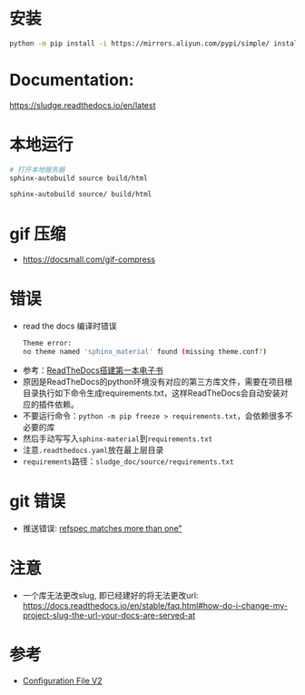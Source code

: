 # 安装

```bash
python -m pip install -i https://mirrors.aliyun.com/pypi/simple/ install sphinx sphinx-autobuild sphinx_rtd_theme

```

# Documentation:
https://sludge.readthedocs.io/en/latest


# 本地运行
```bash
# 打开本地服务器
sphinx-autobuild source build/html

sphinx-autobuild source/ build/html 

```

# gif 压缩
- https://docsmall.com/gif-compress


# 错误
- read the docs 编译时错误
  ```bash
  Theme error:
  no theme named 'sphinx_material' found (missing theme.conf?)
  ```
- 参考：[ReadTheDocs搭建第一本电子书](https://zhuanlan.zhihu.com/p/388640347)
- 原因是ReadTheDocs的python环境没有对应的第三方库文件，需要在项目根目录执行如下命令生成requirements.txt，这样ReadTheDocs会自动安装对应的插件依赖。
- 不要运行命令：``python -m pip freeze > requirements.txt``，会依赖很多不必要的库
- 然后手动写写入``sphinx-material``到``requirements.txt``
- 注意``.readthedocs.yaml``放在最上层目录
- ``requirements``路径：``sludge_doc/source/requirements.txt``


# git 错误
- 推送错误: [refspec matches more than one"](https://confluence.atlassian.com/bitbucketserverkb/pushing-a-branch-to-bitbucket-fails-with-the-error-refspec-matches-more-than-one-1108091938.html)


# 注意

- 一个库无法更改slug, 即已经建好的将无法更改url: https://docs.readthedocs.io/en/stable/faq.html#how-do-i-change-my-project-slug-the-url-your-docs-are-served-at



# 参考

- [Configuration File V2](https://docs.readthedocs.io/en/stable/config-file/v2.html)
